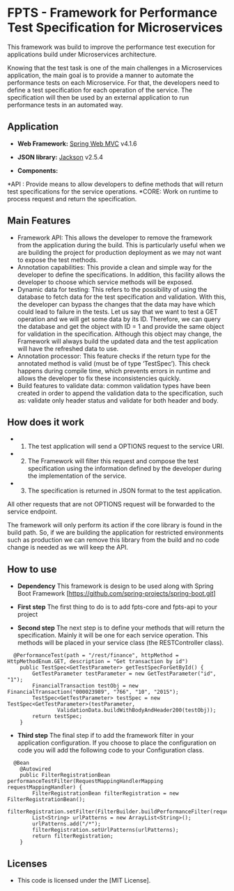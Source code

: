 # FPTS - Framework for Performance Test Specification for Microservices

This framework was build to improve the performance test execution for applications build under Microservices architecture.

Knowing that the test task is one of the main challenges in a Microservices application, the main goal is to provide a manner to automate the performance tests on each Microservice. For that, the developers need to define a test specification for each operation of the service. The specification will then be used by an external application to run performance tests in an automated way.

## Application

* **Web Framework:** [Spring Web MVC](https://github.com/spring-projects/spring-framework.git) v4.1.6

* **JSON library:** [Jackson](https://github.com/FasterXML/jackson.git) v2.5.4 

* **Components:**
              
*API : Provide means to allow developers to define methods that will return test specifications 
 for the service operations. 
 *CORE: Work on runtime to process request and return the specification.

## Main Features

* Framework API: This allows the developer to remove the framework from the application during the build. This is particularly useful when we are building the project for production deployment as we may not want to expose the test methods.
* Annotation capabilities: This provide a clean and simple way for the developer to define the specifications. In addition, this facility allows the developer to choose which service methods will be exposed. 
* Dynamic data for testing: This refers to the possibility of using the database to fetch data for the test specification and validation. With this, the developer can bypass the changes that the data may have which could lead to failure in the tests. Let us say that we want to test a GET operation and we will get some data by its ID. Therefore, we can query the database and get the object with ID = 1 and provide the same object for validation in the specification. Although this object may change, the Framework will always build the updated data and the test application will have the refreshed data to use. 
* Annotation processor: This feature checks if the return type for the annotated method is valid (must be of type ‘TestSpec’). This check happens during compile time, which prevents errors in runtime and allows the developer to fix these inconsistencies quickly. 
* Build features to validate data: common validation types have been created in order to append the validation data to the specification, such as: validate only header status and validate for both header and body. 

## How does it work

* 1) The test application will send a OPTIONS request to the service URI. 
* 2) The Framework will filter this request and compose the test specification using the information defined by the developer during the implementation of the service.
* 3) The specification is returned in JSON format to the test application.

All other requests that are not OPTIONS request will be forwarded to the service endpoint. 

The framework will only perform its action if the core library is found in the build path. So, if we are building the application for restricted environments such as production we can remove this library from the build and no code change is needed as we will keep the API.

## How to use

* **Dependency** This framework is design to be used along with Spring Boot Framework [https://github.com/spring-projects/spring-boot.git]
            
* **First step** The first thing to do is to add fpts-core and fpts-api to your project

* **Second step** The next step is to define your methods that will return the specification. Mainly it will be one for each service operation. This methods will be placed in your service class (the RESTController class). 
 
```
  @PerformanceTest(path = "/rest/finance", httpMethod = HttpMethodEnum.GET, description = "Get transaction by id")
	public TestSpec<GetTestParameter> getTestSpecForGetById() {
		GetTestParameter testParameter = new GetTestParameter("id", "1");
		FinancialTransaction testObj = new FinancialTransaction("000023989", "766", "10", "2015");
		TestSpec<GetTestParameter> testSpec = new TestSpec<GetTestParameter>(testParameter,
				ValidationData.buildWithBodyAndHeader200(testObj));
		return testSpec;
	}
```
 
 * **Third step** The final step if to add the framework filter in your application configuration. If you choose to place the configuration on code you will add the following code to your Configuration class.

```
  @Bean
	@Autowired
	public FilterRegistrationBean performanceTestFilter(RequestMappingHandlerMapping requestMappingHandler) {
		FilterRegistrationBean filterRegistration = new FilterRegistrationBean();
		filterRegistration.setFilter(FilterBuilder.buildPerformanceFilter(requestMappingHandler));
		List<String> urlPatterns = new ArrayList<String>();
		urlPatterns.add("/*");
		filterRegistration.setUrlPatterns(urlPatterns);
		return filterRegistration;
	}
```

## Licenses

* This code is licensed under the [MIT License].
